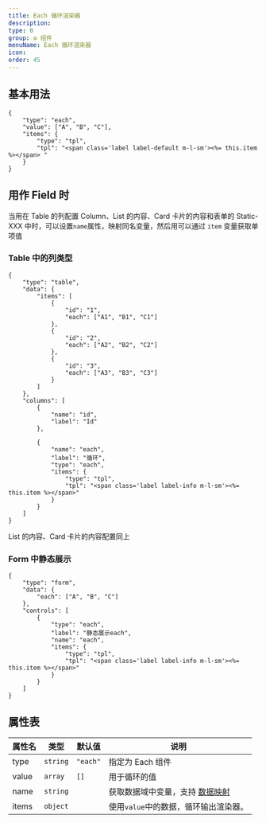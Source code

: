 ```yaml
---
title: Each 循环渲染器
description:
type: 0
group: ⚙ 组件
menuName: Each 循环渲染器
icon:
order: 45
---
```


## 基本用法

```schema:height="160" scope="body"
{
    "type": "each",
    "value": ["A", "B", "C"],
    "items": {
        "type": "tpl",
        "tpl": "<span class='label label-default m-l-sm'><%= this.item %></span> "
    }
}
```

## 用作 Field 时

当用在 Table 的列配置 Column、List 的内容、Card 卡片的内容和表单的 Static-XXX 中时，可以设置`name`属性，映射同名变量，然后用可以通过 `item` 变量获取单项值

### Table 中的列类型

```schema:height="300" scope="body"
{
    "type": "table",
    "data": {
        "items": [
            {
                "id": "1",
                "each": ["A1", "B1", "C1"]
            },
            {
                "id": "2",
                "each": ["A2", "B2", "C2"]
            },
            {
                "id": "3",
                "each": ["A3", "B3", "C3"]
            }
        ]
    },
    "columns": [
        {
            "name": "id",
            "label": "Id"
        },

        {
            "name": "each",
            "label": "循环",
            "type": "each",
            "items": {
                "type": "tpl",
                "tpl": "<span class='label label-info m-l-sm'><%= this.item %></span>"
            }
        }
    ]
}
```

List 的内容、Card 卡片的内容配置同上

### Form 中静态展示

```schema:height="300" scope="body"
{
    "type": "form",
    "data": {
        "each": ["A", "B", "C"]
    },
    "controls": [
        {
            "type": "each",
            "label": "静态展示each",
            "name": "each",
            "items": {
                "type": "tpl",
                "tpl": "<span class='label label-info m-l-sm'><%= this.item %></span>"
            }
        }
    ]
}
```

## 属性表

| 属性名 | 类型     | 默认值   | 说明                                                        |
| ------ | -------- | -------- | ----------------------------------------------------------- |
| type   | `string` | `"each"` | 指定为 Each 组件                                            |
| value  | `array`  | `[]`     | 用于循环的值                                                |
| name   | `string` |          | 获取数据域中变量，支持 [数据映射](../concepts/data-mapping) |
| items  | `object` |          | 使用`value`中的数据，循环输出渲染器。                       |
